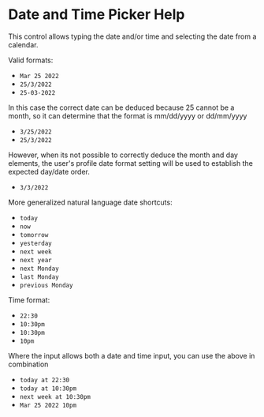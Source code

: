 # Date and Time Picker Help
This control allows typing the date and/or time and selecting the date from a calendar.

Valid formats:
- `Mar 25 2022`
- `25/3/2022`
- `25-03-2022`

In this case the correct date can be deduced because 25 cannot be a month, so it can determine that the format is mm/dd/yyyy or dd/mm/yyyy
- `3/25/2022`
- `25/3/2022`


However, when its not possible to correctly deduce the month and day elements, the user's profile date format setting will be used to establish the expected day/date order.
- `3/3/2022`

More generalized natural language date shortcuts:
- `today`
- `now`
- `tomorrow`
- `yesterday`
- `next week`
- `next year`
- `next Monday`
- `last Monday`
- `previous Monday`

Time format:
- `22:30`
- `10:30pm`
- `10:30pm`
- `10pm`

Where the input allows both a date and time input, you can use the above in combination
- `today at 22:30`
- `today at 10:30pm`
- `next week at 10:30pm`
- `Mar 25 2022 10pm`
